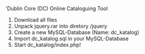 'Dublin Core (DC) Online Cataloguing Tool

1. Download all files
2. Unpack jquery.rar into diretory /jquery
3. Create a new MySQL-Database (Name: dc_katalog)
4. Import dc_katalog.sql in your MySQL-Database
5. Start dc_katalog/index.php!
